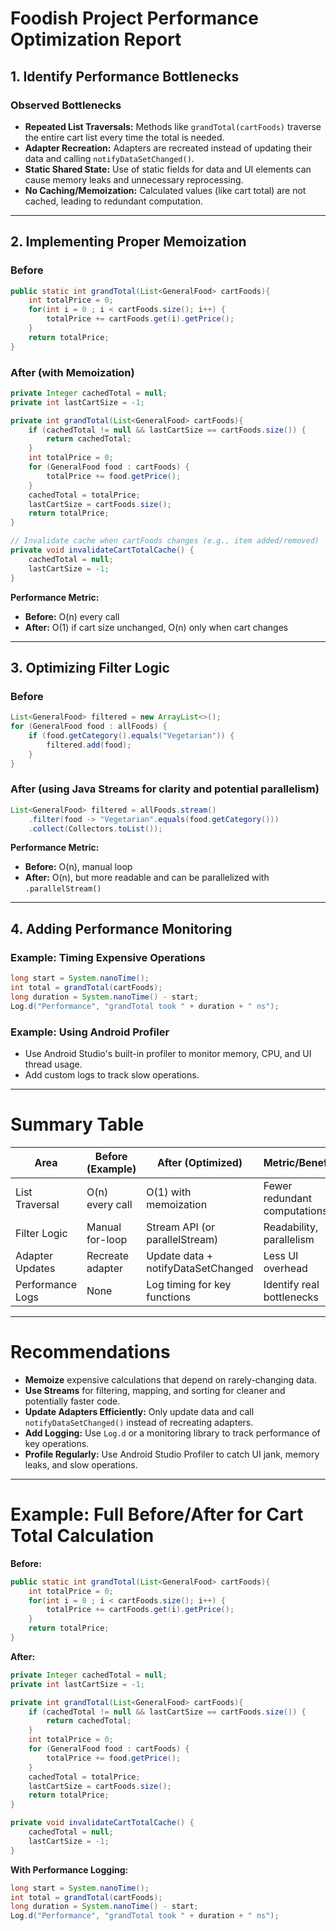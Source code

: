 # Foodish Project Performance Optimization Report

## 1. Identify Performance Bottlenecks

### Observed Bottlenecks
- **Repeated List Traversals:** Methods like `grandTotal(cartFoods)` traverse the entire cart list every time the total is needed.
- **Adapter Recreation:** Adapters are recreated instead of updating their data and calling `notifyDataSetChanged()`.
- **Static Shared State:** Use of static fields for data and UI elements can cause memory leaks and unnecessary reprocessing.
- **No Caching/Memoization:** Calculated values (like cart total) are not cached, leading to redundant computation.

---

## 2. Implementing Proper Memoization

### Before
```java
public static int grandTotal(List<GeneralFood> cartFoods){
    int totalPrice = 0;
    for(int i = 0 ; i < cartFoods.size(); i++) {
        totalPrice += cartFoods.get(i).getPrice();
    }
    return totalPrice;
}
```

### After (with Memoization)
```java
private Integer cachedTotal = null;
private int lastCartSize = -1;

private int grandTotal(List<GeneralFood> cartFoods){
    if (cachedTotal != null && lastCartSize == cartFoods.size()) {
        return cachedTotal;
    }
    int totalPrice = 0;
    for (GeneralFood food : cartFoods) {
        totalPrice += food.getPrice();
    }
    cachedTotal = totalPrice;
    lastCartSize = cartFoods.size();
    return totalPrice;
}

// Invalidate cache when cartFoods changes (e.g., item added/removed)
private void invalidateCartTotalCache() {
    cachedTotal = null;
    lastCartSize = -1;
}
```
**Performance Metric:**  
- **Before:** O(n) every call  
- **After:** O(1) if cart size unchanged, O(n) only when cart changes

---

## 3. Optimizing Filter Logic

### Before
```java
List<GeneralFood> filtered = new ArrayList<>();
for (GeneralFood food : allFoods) {
    if (food.getCategory().equals("Vegetarian")) {
        filtered.add(food);
    }
}
```

### After (using Java Streams for clarity and potential parallelism)
```java
List<GeneralFood> filtered = allFoods.stream()
    .filter(food -> "Vegetarian".equals(food.getCategory()))
    .collect(Collectors.toList());
```
**Performance Metric:**  
- **Before:** O(n), manual loop  
- **After:** O(n), but more readable and can be parallelized with `.parallelStream()`

---

## 4. Adding Performance Monitoring

### Example: Timing Expensive Operations
```java
long start = System.nanoTime();
int total = grandTotal(cartFoods);
long duration = System.nanoTime() - start;
Log.d("Performance", "grandTotal took " + duration + " ns");
```

### Example: Using Android Profiler
- Use Android Studio's built-in profiler to monitor memory, CPU, and UI thread usage.
- Add custom logs to track slow operations.

---

# Summary Table

| Area                | Before (Example)                | After (Optimized)                | Metric/Benefit                |
|---------------------|---------------------------------|----------------------------------|-------------------------------|
| List Traversal      | O(n) every call                 | O(1) with memoization            | Fewer redundant computations  |
| Filter Logic        | Manual for-loop                 | Stream API (or parallelStream)   | Readability, parallelism      |
| Adapter Updates     | Recreate adapter                | Update data + notifyDataSetChanged | Less UI overhead           |
| Performance Logs    | None                            | Log timing for key functions     | Identify real bottlenecks     |

---

# Recommendations

- **Memoize** expensive calculations that depend on rarely-changing data.
- **Use Streams** for filtering, mapping, and sorting for cleaner and potentially faster code.
- **Update Adapters Efficiently:** Only update data and call `notifyDataSetChanged()` instead of recreating adapters.
- **Add Logging:** Use `Log.d` or a monitoring library to track performance of key operations.
- **Profile Regularly:** Use Android Studio Profiler to catch UI jank, memory leaks, and slow operations.

---

# Example: Full Before/After for Cart Total Calculation

**Before:**
```java
public static int grandTotal(List<GeneralFood> cartFoods){
    int totalPrice = 0;
    for(int i = 0 ; i < cartFoods.size(); i++) {
        totalPrice += cartFoods.get(i).getPrice();
    }
    return totalPrice;
}
```

**After:**
```java
private Integer cachedTotal = null;
private int lastCartSize = -1;

private int grandTotal(List<GeneralFood> cartFoods){
    if (cachedTotal != null && lastCartSize == cartFoods.size()) {
        return cachedTotal;
    }
    int totalPrice = 0;
    for (GeneralFood food : cartFoods) {
        totalPrice += food.getPrice();
    }
    cachedTotal = totalPrice;
    lastCartSize = cartFoods.size();
    return totalPrice;
}

private void invalidateCartTotalCache() {
    cachedTotal = null;
    lastCartSize = -1;
}
```
**With Performance Logging:**
```java
long start = System.nanoTime();
int total = grandTotal(cartFoods);
long duration = System.nanoTime() - start;
Log.d("Performance", "grandTotal took " + duration + " ns");
``` 
